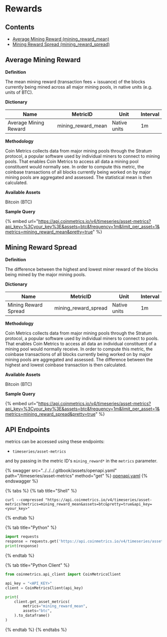 # Rewards

## Contents

* [Average Mining Reward (mining\_reward\_mean)](rewards.md#mining\_reward\_mean)
* [Mining Reward Spread (mining\_reward\_spread)](rewards.md#mining\_reward\_spread)

## Average Mining Reward <a href="#mining_reward_mean" id="mining_reward_mean"></a>

**Definition**

The mean mining reward (transaction fees + issuance) of the blocks currently being mined across all major mining pools, in native units (e.g. units of BTC).

**Dictionary**

| Name                  | MetricID             | Unit         | Interval |
| --------------------- | -------------------- | ------------ | -------- |
| Average Mining Reward | mining\_reward\_mean | Native units | 1m       |

**Methodology**

Coin Metrics collects data from major mining pools through the Stratum protocol, a popular software used by individual miners to connect to mining pools. That enables Coin Metrics to access all data a mining pool constituent would normally see. In order to compute this metric, the coinbase transactions of all blocks currently being worked on by major mining pools are aggregated and assessed. The statistical mean is then calculated.

**Available Assets**

Bitcoin (BTC)

**Sample Query**

{% embed url="https://api.coinmetrics.io/v4/timeseries/asset-metrics?api_key=%3Cyour_key%3E&assets=btc&frequency=1m&limit_per_asset=1&metrics=mining_reward_mean&pretty=true" %}

## Mining Reward Spread <a href="#mining_reward_spread" id="mining_reward_spread"></a>

**Definition**

The difference between the highest and lowest miner reward of the blocks being mined by the major mining pools.

**Dictionary**

| Name                 | MetricID               | Unit         | Interval |
| -------------------- | ---------------------- | ------------ | -------- |
| Mining Reward Spread | mining\_reward\_spread | Native units | 1m       |

**Methodology**

Coin Metrics collects data from major mining pools through the Stratum protocol, a popular software used by individual miners to connect to pools. That enables Coin Metrics to access all data an individual constituent of a mining pool would normally receive. In order to compute this metric, the coinbase transactions of all blocks currently being worked on by major mining pools are aggregated and assessed. The difference between the highest and lowest coinbase transaction is then calculated.

**Available Assets**

Bitcoin (BTC)

**Sample Query**

{% embed url="https://api.coinmetrics.io/v4/timeseries/asset-metrics?api_key=%3Cyour_key%3E&assets=btc&frequency=1m&limit_per_asset=1&metrics=mining_reward_spread&pretty=true" %}

## API Endpoints

metrics can be accessed using these endpoints:

* `timeseries/asset-metrics`

and by passing in the metric ID's `mining_reward*` in the `metrics` parameter.

{% swagger src="../../../.gitbook/assets/openapi.yaml" path="/timeseries/asset-metrics" method="get" %}
[openapi.yaml](../../../.gitbook/assets/openapi.yaml)
{% endswagger %}

{% tabs %}
{% tab title="Shell" %}
```shell
curl --compressed "https://api.coinmetrics.io/v4/timeseries/asset-metrics?metrics=mining_reward_mean&assets=btc&pretty=true&api_key=<your_key>"
```
{% endtab %}

{% tab title="Python" %}
```python
import requests
response = requests.get('https://api.coinmetrics.io/v4/timeseries/asset-metrics?metrics=mining_reward_mean&assets=btc&pretty=true&api_key=<your_key>').json()
print(response)
```
{% endtab %}

{% tab title="Python Client" %}
```python
from coinmetrics.api_client import CoinMetricsClient

api_key = "<API_KEY>"
client = CoinMetricsClient(api_key)

print(
    client.get_asset_metrics(
        metrics="mining_reward_mean", 
        assets="btc",
    ).to_dataframe()
)
```
{% endtab %}
{% endtabs %}
